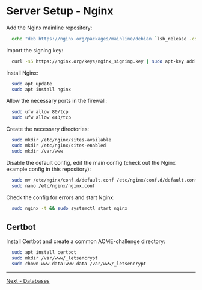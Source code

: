 # Server Setup - Nginx

Add the Nginx mainline repository:

```bash
  echo "deb https://nginx.org/packages/mainline/debian `lsb_release -cs` nginx" \ | sudo tee /etc/apt/sources.list.d/nginx.list
```

Import the signing key:

```bash
  curl -sS https://nginx.org/keys/nginx_signing.key | sudo apt-key add -
```

Install Nginx:

```bash
  sudo apt update
  sudo apt install nginx
```

Allow the necessary ports in the firewall:

```bash
  sudo ufw allow 80/tcp
  sudo ufw allow 443/tcp
```

Create the necessary directories:

```bash
  sudo mkdir /etc/nginx/sites-available
  sudo mkdir /etc/nginx/sites-enabled
  sudo mkdir /var/www
```

Disable the default config, edit the main config (check out the Nginx example config in this repository):

```bash
  sudo mv /etc/nginx/conf.d/default.conf /etc/nginx/conf.d/default.conf.disabled
  sudo nano /etc/nginx/nginx.conf
```

Check the config for errors and start Nginx:

```bash
  sudo nginx -t && sudo systemctl start nginx
```

## Certbot

Install Certbot and create a common ACME-challenge directory:

```bash
  sudo apt install certbot
  sudo mkdir /var/www/_letsencrypt
  sudo chown www-data:www-data /var/www/_letsencrypt
```


---


[Next - Databases](03-database.md)
